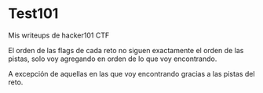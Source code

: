 # Test101
Mis writeups de hacker101 CTF

El orden de las flags de cada reto no siguen exactamente el orden de las pistas, solo voy agregando en orden de lo que voy encontrando.

A excepción de aquellas en las que voy encontrando gracias a las pistas del reto.
